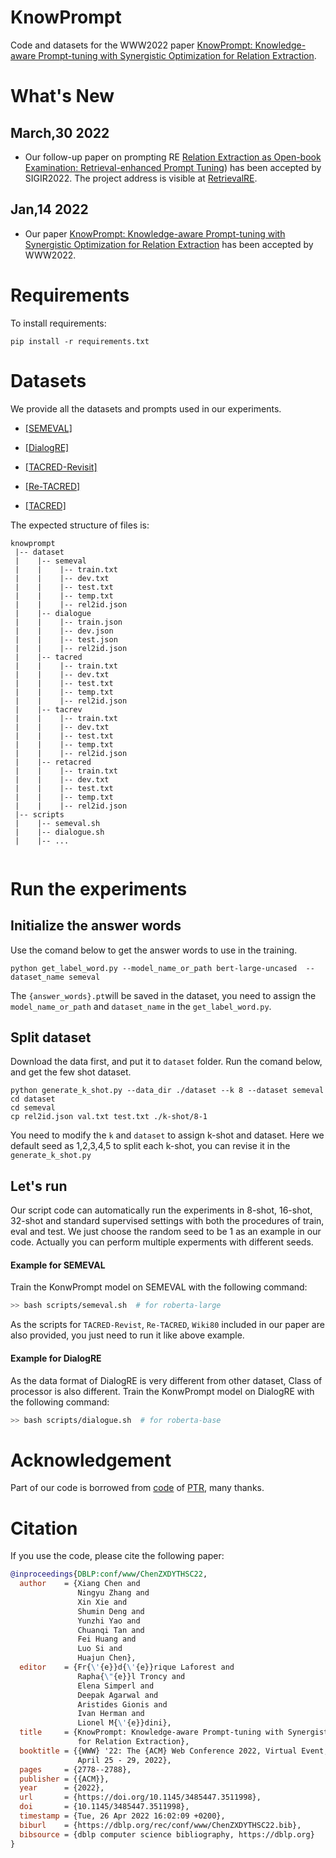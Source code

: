 # KnowPrompt


Code and datasets for the WWW2022 paper [KnowPrompt: Knowledge-aware Prompt-tuning  with  Synergistic Optimization for Relation Extraction](https://arxiv.org/pdf/2104.07650.pdf).

# What's New

## March,30 2022
* Our follow-up paper on prompting RE [Relation Extraction as Open-book Examination: Retrieval-enhanced Prompt Tuning](https://arxiv.org/abs/2205.02355)) has been accepted by SIGIR2022. The project address is visible at [RetrievalRE](https://github.com/zjunlp/PromptKG/tree/main/research/RetrievalRE).

## Jan,14 2022
* Our paper [KnowPrompt: Knowledge-aware Prompt-tuning with Synergistic Optimization for Relation Extraction](https://arxiv.org/abs/2104.07650) has been accepted by WWW2022.

Requirements
==========
To install requirements:

```
pip install -r requirements.txt
```

Datasets
==========

We provide all the datasets and prompts used in our experiments.

+ [[SEMEVAL]](dataset/semeval)

+ [[DialogRE]](dataset/dialogue)

+ [[TACRED-Revisit]](dataset/tacrev)

+ [[Re-TACRED]](dataset/retacred)

+ [[TACRED]](dataset/tacred)

The expected structure of files is:


```
knowprompt
 |-- dataset
 |    |-- semeval
 |    |    |-- train.txt       
 |    |    |-- dev.txt
 |    |    |-- test.txt
 |    |    |-- temp.txt
 |    |    |-- rel2id.json
 |    |-- dialogue
 |    |    |-- train.json       
 |    |    |-- dev.json
 |    |    |-- test.json
 |    |    |-- rel2id.json
 |    |-- tacred
 |    |    |-- train.txt       
 |    |    |-- dev.txt
 |    |    |-- test.txt
 |    |    |-- temp.txt
 |    |    |-- rel2id.json
 |    |-- tacrev
 |    |    |-- train.txt       
 |    |    |-- dev.txt
 |    |    |-- test.txt
 |    |    |-- temp.txt
 |    |    |-- rel2id.json
 |    |-- retacred
 |    |    |-- train.txt       
 |    |    |-- dev.txt
 |    |    |-- test.txt
 |    |    |-- temp.txt
 |    |    |-- rel2id.json
 |-- scripts
 |    |-- semeval.sh
 |    |-- dialogue.sh
 |    |-- ...
 
```


Run the experiments
==========

## Initialize the answer words

Use the comand below to get the answer words to use in the training.

```shell
python get_label_word.py --model_name_or_path bert-large-uncased  --dataset_name semeval
```

The `{answer_words}.pt`will be saved in the dataset, you need to assign the `model_name_or_path` and `dataset_name` in the `get_label_word.py`.

## Split dataset

Download the data first, and put it to `dataset` folder. Run the comand below, and get the few shot dataset.

```shell
python generate_k_shot.py --data_dir ./dataset --k 8 --dataset semeval
cd dataset
cd semeval
cp rel2id.json val.txt test.txt ./k-shot/8-1
```
You need to modify the `k` and `dataset` to assign k-shot and dataset. Here we default seed as 1,2,3,4,5 to split each k-shot, you can revise it in the `generate_k_shot.py`

## Let's run

Our script code can automatically run the experiments in 8-shot, 16-shot, 32-shot and 
standard supervised settings with both the procedures of train, eval and test. We just choose the random seed to be 1 as an example in our code. Actually you can perform multiple experments with different seeds.

#### Example for SEMEVAL
Train the KonwPrompt model on SEMEVAL with the following command:

```bash
>> bash scripts/semeval.sh  # for roberta-large
```
As the scripts  for `TACRED-Revist`, `Re-TACRED`, `Wiki80` included in our paper are also provided, you just need to run it like above example.

#### Example for DialogRE
As the data format of DialogRE is very different from other dataset, Class of processor is also different. 
Train the KonwPrompt model on DialogRE with the following command:

```bash
>> bash scripts/dialogue.sh  # for roberta-base
```

# Acknowledgement

Part of our code is borrowed from [code](https://github.com/thunlp/PTR) of [PTR](https://arxiv.org/abs/2105.11259), many thanks.

# Citation
If you use the code, please cite the following paper:


```bibtex
@inproceedings{DBLP:conf/www/ChenZXDYTHSC22,
  author    = {Xiang Chen and
               Ningyu Zhang and
               Xin Xie and
               Shumin Deng and
               Yunzhi Yao and
               Chuanqi Tan and
               Fei Huang and
               Luo Si and
               Huajun Chen},
  editor    = {Fr{\'{e}}d{\'{e}}rique Laforest and
               Rapha{\"{e}}l Troncy and
               Elena Simperl and
               Deepak Agarwal and
               Aristides Gionis and
               Ivan Herman and
               Lionel M{\'{e}}dini},
  title     = {KnowPrompt: Knowledge-aware Prompt-tuning with Synergistic Optimization
               for Relation Extraction},
  booktitle = {{WWW} '22: The {ACM} Web Conference 2022, Virtual Event, Lyon, France,
               April 25 - 29, 2022},
  pages     = {2778--2788},
  publisher = {{ACM}},
  year      = {2022},
  url       = {https://doi.org/10.1145/3485447.3511998},
  doi       = {10.1145/3485447.3511998},
  timestamp = {Tue, 26 Apr 2022 16:02:09 +0200},
  biburl    = {https://dblp.org/rec/conf/www/ChenZXDYTHSC22.bib},
  bibsource = {dblp computer science bibliography, https://dblp.org}
}
```
